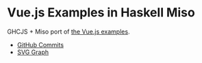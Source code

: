 Vue.js Examples in Haskell Miso
===============================

GHCJS + Miso port of [the Vue.js examples](https://vuejs.org/v2/examples/).

* [GitHub Commits](https://y-taka-23.github.io/miso-vue-example/github-commits/)
* [SVG Graph](https://y-taka-23.github.io/miso-vue-example/svg-graph/)
